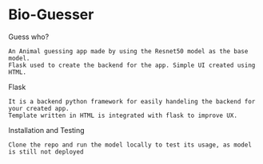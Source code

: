 # Bio-Guesser

Guess who?

    An Animal guessing app made by using the Resnet50 model as the base model.
    Flask used to create the backend for the app. Simple UI created using HTML. 

Flask

    It is a backend python framework for easily handeling the backend for your created app. 
    Template written in HTML is integrated with flask to improve UX.

Installation and Testing

    Clone the repo and run the model locally to test its usage, as model is still not deployed
